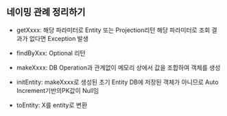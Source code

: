 ## 네이밍 관례 정리하기

- getXxxx: 해당 파라미터로 Entity 또는  Projection리턴 해당 파라미터로 조회 결과가 없다면 Exception 발생

- findByXxx: Optional<T> 리턴
- makeXxxx: DB Operation과 관계없이 메모리 상에서 값을 조합하여 객체를 생성
- initEntity: makeXxxx로 생성된 초기 Entity DB에 저장된 객체가 아니므로 Auto Increment기반의PK값이 Null임
- toEntity:  X를 entity로 변환


